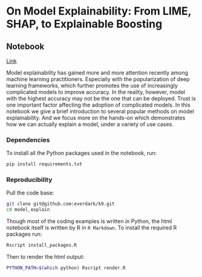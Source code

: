 # On Model Explainability: From LIME, SHAP, to Explainable Boosting

## Notebook

[Link](https://everdark.github.io/k9/model_explain/model_explain.nb.html)

Model explainability has gained more and more attention recently among machine learning practitioners.
Especially with the popularization of deep learning frameworks,
which further promotes the use of increasingly complicated models to improve accuracy.
In the reality, however, model with the highest accuracy may not be the one that can be deployed.
Trust is one important factor affecting the adoption of complicated models.
In this notebook we give a brief introduction to several popular methods on model explainability.
And we focus more on the hands-on which demonstrates how we can actually explain a model,
under a variety of use cases.

### Dependencies

To install all the Python packages used in the notebook, run:

```sh
pip install requirements.txt
```

### Reproducibility

Pull the code base:

```sh
git clone git@github.com:everdark/k9.git
cd model_explain
```

Though most of the coding examples is written in Python,
the html notebook itself is written by R in `R Markdown`.
To install the required R packages run:

```sh
Rscript install_packages.R
```

Then to render the html output:

```sh
PYTHON_PATH=$(which python) Rscript render.R
```
